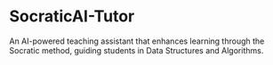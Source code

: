 # SocraticAI-Tutor
An AI-powered teaching assistant that enhances learning through the Socratic method, guiding students in Data Structures and Algorithms.
